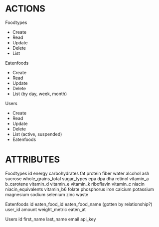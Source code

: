 # ACTIONS

Foodtypes
- Create
- Read
- Update
- Delete
- List

Eatenfoods
- Create
- Read
- Update
- Delete
- List (by day, week, month)

Users
- Create
- Read
- Update
- Delete
- List (active, suspended)
- Eatenfoods



# ATTRIBUTES

Foodtypes
  id
  energy
  carbohydrates
  fat
  protein
 	fiber
 	water
  alcohol
  ash
  sucrose
  whole_grains_total
  sugar_types
  epa
  dpa
  dha
  retinol
  vitamin_a
  b_carotene
  vitamin_d
  vitamin_e
  vitamin_k
  riboflavin
  vitamin_c
  niacin
  niacin_equivalents
  vitamin_b6
  folate
  phosphorus
  iron
  calcium
  potassium
  magnesium
  sodium
  selenium
  zinc
  waste

Eatenfoods
	id
	eaten_food_id
	eaten_food_name (gotten by relationship?)
	user_id
	amount
	weight_metric
	eaten_at

Users
	id
	first_name
	last_name
	email
	api_key
